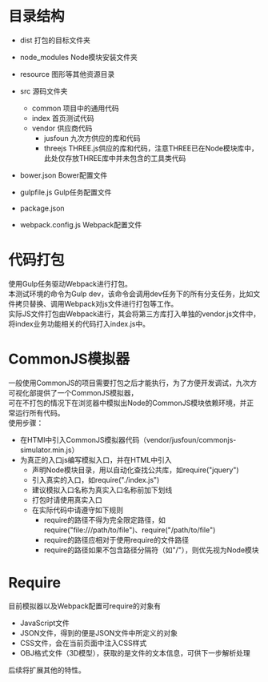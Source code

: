# 目录结构
* dist   打包的目标文件夹
* node_modules   Node模块安装文件夹
* resource   图形等其他资源目录
* src   源码文件夹
    * common   项目中的通用代码
    * index   首页测试代码
    * vendor   供应商代码
        * jusfoun   九次方供应的库和代码
        * threejs   THREE.js供应的库和代码，注意THREE已在Node模块库中，此处仅存放THREE库中并未包含的工具类代码

* bower.json   Bower配置文件
* gulpfile.js   Gulp任务配置文件
* package.json
* webpack.config.js   Webpack配置文件

# 代码打包
使用Gulp任务驱动Webpack进行打包。   
本测试环境的命令为Gulp dev，该命令会调用dev任务下的所有分支任务，比如文件拷贝替换、调用Webpack对js文件进行打包等工作。   
实际JS文件打包由Webpack进行，其会将第三方库打入单独的vendor.js文件中，将index业务功能相关的代码打入index.js中。   


# CommonJS模拟器
一般使用CommonJS的项目需要打包之后才能执行，为了方便开发调试，九次方可视化部提供了一个CommonJS模拟器，   
可在不打包的情况下在浏览器中模拟出Node的CommonJS模块依赖环境，并正常运行所有代码。   
使用步骤：   

* 在HTMl中引入CommonJS模拟器代码（vendor/jusfoun/commonjs-simulator.min.js）   
* 为真正的入口js编写模拟入口，并在HTML中引入   
    * 声明Node模块目录，用以自动化查找公共库，如require("jquery")   
    * 引入真实的入口，如require("./index.js")   
    * 建议模拟入口名称为真实入口名称前加下划线   
    * 打包时请使用真实入口   
    * 在实际代码中请遵守如下规则   
        * require的路径不得为完全限定路径，如require("file:///path/to/file")、require("/path/to/file")   
        * require的路径应相对于使用require的文件路径   
        * require的路径如果不包含路径分隔符（如"/"），则优先视为Node模块   



# Require
目前模拟器以及Webpack配置可require的对象有

* JavaScript文件
* JSON文件，得到的便是JSON文件中所定义的对象
* CSS文件，会在当前页面中注入CSS样式
* OBJ格式文件（3D模型），获取的是文件的文本信息，可供下一步解析处理

后续将扩展其他的特性。






